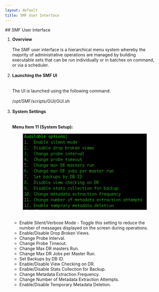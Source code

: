 ```yaml
---
layout: default
title: SMF User Interface
---
```

<div id="smfui1"></div>
## SMF User Interface
<ol>
<li><b>Overview</b></li>
<br>The SMF user interface is a hierarchical menu system whereby the majority of administrative operations are managed by building executable sets that can be run individually or in batches on command, or via a scheduler.
<br>
<br>
<div id="smfui2"></div>
<li> <b>Launching the SMF UI</b></li>
<br>
<br> The UI is launched using the following command:
<br>
<br>/opt/SMF/scripts/GUI/GUI.sh
<br>
<br>
<div id="smfui3"></div>
<li> <b>System Settings</b></li>
<br>
<br><b>Menu Item 11 (System Setup): </b>
<br>
<p align="center">
<img style="float: center;" src="/manual/images/systemsetup_menu.jpg">
<br>
<br>
<ul>
<li> Enable Silent/Verbose Mode - Toggle this setting to reduce the number of messages displayed on the screen during operations.</li>
<li>Enable/Disable Drop Broken Views. </li>
<li>Change Probe Interval. </li>
<li>Change Probe Timeout. </li>
<li>Change Max DR masters Run. </li>
<li>Change Max DR Jobs per Master Run. </li>
<li>Set Backups by DB ID. </li>
<li>Enable/Disable View Checking on DR. </li>
<li>Enable/Disable Stats Collection for Backup. </li>
<li>Change Metadata Extraction Frequency. </li>
<li>Change Number of Metadata Extraction Attempts. </li>
<li>Enable/Disable Temporary Metadata Deletion. </li>
</ul>
<br>



